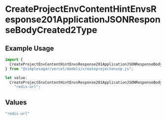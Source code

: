 # CreateProjectEnvContentHintEnvsResponse201ApplicationJSONResponseBodyCreated2Type

## Example Usage

```typescript
import {
  CreateProjectEnvContentHintEnvsResponse201ApplicationJSONResponseBodyCreated2Type,
} from "@simplesagar/vercel/models/createprojectenvop.js";

let value:
  CreateProjectEnvContentHintEnvsResponse201ApplicationJSONResponseBodyCreated2Type =
    "redis-url";
```

## Values

```typescript
"redis-url"
```